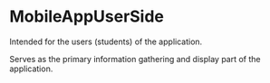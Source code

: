 # MobileAppUserSide

Intended for the users (students) of the application. 

Serves as the primary information gathering and display part of the application. 
